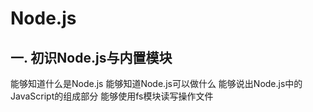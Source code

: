 # Node.js

## 一. 初识Node.js与内置模块

能够知道什么是Node.js
能够知道Node.js可以做什么
能够说出Node.js中的JavaScript的组成部分
能够使用fs模块读写操作文件

